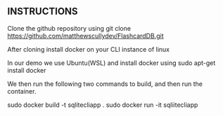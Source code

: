INSTRUCTIONS
---

Clone the github repository using git clone https://github.com/matthewscullydev/FlashcardDB.git

After cloning install docker on your CLI instance of linux

In our demo we use Ubuntu(WSL) and install docker using sudo apt-get install docker

We then run the following two commands to build, and then run the container.

sudo docker build -t sqlitecliapp .
sudo docker run -it sqliitecliapp
